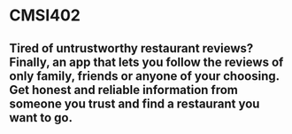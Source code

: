 # CMSI402
## Tired of untrustworthy restaurant reviews? Finally, an app that lets you follow the reviews of only family, friends or anyone of your choosing. Get honest and reliable information from someone you trust and find a restaurant you want to go.
